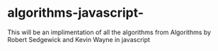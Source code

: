 # algorithms-javascript-
This will be an implimentation of all the algorithms from Algorithms by Robert Sedgewick and Kevin Wayne in javascript
